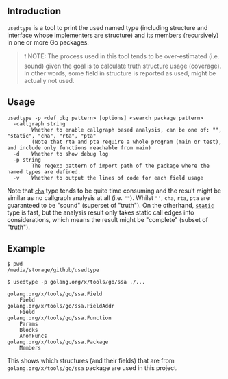 ## Introduction

`usedtype` is a tool to print the used named type (including structure and interface whose implementers are structure) and its members (recursively) in one or more Go packages.

> ❗ NOTE: The process used in this tool tends to be over-estimated (i.e. sound) given the goal is to calculate truth structure usage (coverage). In other words, some field in structure is reported as used, might be actually not used.

## Usage

```shell
usedtype -p <def pkg pattern> [options] <search package pattern>
  -callgraph string
        Whether to enable callgraph based analysis, can be one of: "", "static", "cha", "rta", "pta"
        (Note that rta and pta require a whole program (main or test), and include only functions reachable from main)
  -d    Whether to show debug log
  -p string
        The regexp pattern of import path of the package where the named types are defined.
  -v    Whether to output the lines of code for each field usage
```

Note that [`cha`](https://pkg.go.dev/golang.org/x/tools@v0.0.0-20210102185154-773b96fafca2/go/callgraph/cha) type tends to be quite time consuming and the result might be similar as no callgraph analysis at all (i.e. `""`). Whilst `"'`, `cha`, `rta`, `pta` are guaranteed to be "sound" (superset of "truth"). On the otherhand, [`static`](https://pkg.go.dev/golang.org/x/tools@v0.0.0-20210102185154-773b96fafca2/go/callgraph/static) type is fast, but the analysis result only takes static call edges into considerations, which means the result might be "complete" (subset of "truth").

## Example

```shell
$ pwd                         
/media/storage/github/usedtype 

$ usedtype -p golang.org/x/tools/go/ssa ./...
                                              
golang.org/x/tools/go/ssa.Field               
    Field                                     
golang.org/x/tools/go/ssa.FieldAddr           
    Field                                     
golang.org/x/tools/go/ssa.Function            
    Params                                    
    Blocks                                    
    AnonFuncs                                 
golang.org/x/tools/go/ssa.Package             
    Members                                   
```

This shows which structures (and their fields) that are from `golang.org/x/tools/go/ssa` package are used in this project.
